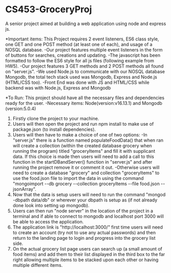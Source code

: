 # CS453-GroceryProj
A senior project aimed at building a web application using node and express js.

*Important items:
This Project requires 2 event listeners, ES6 class style, one GET and one POST method (at least one of each), and usage of a NOSQL database. 
-Our project features multiple event listeners in the form of buttons for searches, creations and updating.
-The javascript has been formatted to follow the ES6 style for all js files (following example from HW5).
-Our project features 3 GET methods and 2 POST methods all found on "server.js".
-We used Node.js to communicate with our NOSQL database Mongodb, the total tech stack used was Mongodb, Express and Node.js (HTML/CSS too).
-Front End was done with JS and HTML/CSS while backend was with Node.js, Express and Mongodb

*To Run:
This project should have all the necessary files and dependencies ready for the user.
-Necessary items: Node(version:v16.13.1) and Mongodb (version:5.0.4)
1. Firstly clone the project to your machine.
2. Users will then open the project and run npm install to make use of package.json (to install dependencies).
3. Users will then have to make a choice of one of two options:
-In "server.js" there is a function named populateFoodData() that when ran will create a collection (within the created database grocery when running the program) titled "groceryItems" and fill it with supplicant data. If this choice is made then users will need to add a call to this function in the startDBandServer() function in "server.js" and after running the project remove it or comment it out.
-Otherwise users will need to create a database "grocery" and collection "groceryItems" to use the food.json file to import the data in using the command "mongoimport --db grocery --collection groceryItems --file food.json --jsonArray".
4. Now that the data is setup users will need to run the command "mongod -dbpath data/db" or wherever your dbpath is setup as (if not already done look into setting up mongodb).
5. Users can then run "node server" in the location of the project in a terminal and if able to connect to mongodb and localhost port 3000 will be able to access the application.
6. The application link is "http://localhost:3000/" first time users will need to create an account (try not to use any actual passwords) and then return to the landing page to login and progress into the grocery list side.
7. On the actual grocery list page users can search up (a small amount of food items) and add them to their list displayed in the third box to the far right allowing multiple items to be stacked upon each other or having multiple different items.